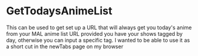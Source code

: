 # GetTodaysAnimeList
This can be used to get set up a URL that will always get you today's anime from your MAL anime list URL provided you have your shows tagged by day, otherwise you can input a specific tag.
I wanted to be able to use it as a short cut in the newTabs page on my browser
